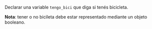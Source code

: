 Declarar una variable `tengo_bici` que diga si tenés bicicleta.

**Nota**: tener o no bicileta debe estar representado mediante un objeto booleano.